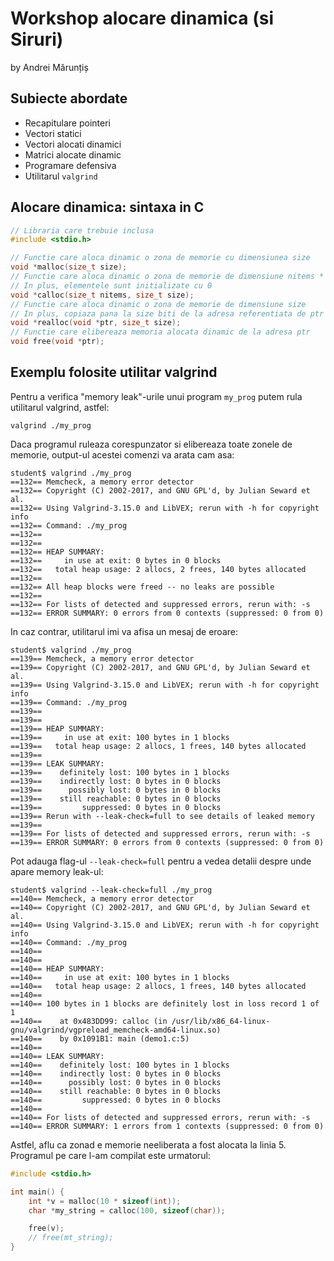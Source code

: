 # Workshop alocare dinamica (si Siruri)

by Andrei Mărunțiș

## Subiecte abordate

- Recapitulare pointeri
- Vectori statici
- Vectori alocati dinamici
- Matrici alocate dinamic
- Programare defensiva
- Utilitarul `valgrind`

## Alocare dinamica: sintaxa in C

```c
// Libraria care trebuie inclusa
#include <stdio.h>

// Functie care aloca dinamic o zona de memorie cu dimensiunea size
void *malloc(size_t size);
// Functie care aloca dinamic o zona de memorie de dimensiune nitems * size
// In plus, elementele sunt initializate cu 0
void *calloc(size_t nitems, size_t size);
// Functie care aloca dinamic o zona de memorie de dimensiune size
// In plus, copiaza pana la size biti de la adresa referentiata de ptr
void *realloc(void *ptr, size_t size);
// Functie care elibereaza memoria alocata dinamic de la adresa ptr
void free(void *ptr);
```

## Exemplu folosite utilitar valgrind

Pentru a verifica "memory leak"-urile unui program `my_prog` putem rula utilitarul valgrind, astfel:

```
valgrind ./my_prog
```

Daca programul ruleaza corespunzator si elibereaza toate zonele de memorie, output-ul acestei comenzi va arata cam asa:

```
student$ valgrind ./my_prog
==132== Memcheck, a memory error detector
==132== Copyright (C) 2002-2017, and GNU GPL'd, by Julian Seward et al.
==132== Using Valgrind-3.15.0 and LibVEX; rerun with -h for copyright info
==132== Command: ./my_prog
==132==
==132== 
==132== HEAP SUMMARY:
==132==     in use at exit: 0 bytes in 0 blocks
==132==   total heap usage: 2 allocs, 2 frees, 140 bytes allocated
==132==
==132== All heap blocks were freed -- no leaks are possible
==132==
==132== For lists of detected and suppressed errors, rerun with: -s
==132== ERROR SUMMARY: 0 errors from 0 contexts (suppressed: 0 from 0)
```

In caz contrar, utilitarul imi va afisa un mesaj de eroare:

```
student$ valgrind ./my_prog
==139== Memcheck, a memory error detector
==139== Copyright (C) 2002-2017, and GNU GPL'd, by Julian Seward et al.
==139== Using Valgrind-3.15.0 and LibVEX; rerun with -h for copyright info
==139== Command: ./my_prog
==139==
==139== 
==139== HEAP SUMMARY:
==139==     in use at exit: 100 bytes in 1 blocks
==139==   total heap usage: 2 allocs, 1 frees, 140 bytes allocated
==139==
==139== LEAK SUMMARY:
==139==    definitely lost: 100 bytes in 1 blocks
==139==    indirectly lost: 0 bytes in 0 blocks
==139==      possibly lost: 0 bytes in 0 blocks
==139==    still reachable: 0 bytes in 0 blocks
==139==         suppressed: 0 bytes in 0 blocks
==139== Rerun with --leak-check=full to see details of leaked memory
==139==
==139== For lists of detected and suppressed errors, rerun with: -s
==139== ERROR SUMMARY: 0 errors from 0 contexts (suppressed: 0 from 0)
```

Pot adauga flag-ul `--leak-check=full` pentru a vedea detalii despre unde apare memory leak-ul:

```
student$ valgrind --leak-check=full ./my_prog
==140== Memcheck, a memory error detector
==140== Copyright (C) 2002-2017, and GNU GPL'd, by Julian Seward et al.
==140== Using Valgrind-3.15.0 and LibVEX; rerun with -h for copyright info
==140== Command: ./my_prog
==140==
==140== 
==140== HEAP SUMMARY:
==140==     in use at exit: 100 bytes in 1 blocks
==140==   total heap usage: 2 allocs, 1 frees, 140 bytes allocated
==140==
==140== 100 bytes in 1 blocks are definitely lost in loss record 1 of 1
==140==    at 0x483DD99: calloc (in /usr/lib/x86_64-linux-gnu/valgrind/vgpreload_memcheck-amd64-linux.so)
==140==    by 0x1091B1: main (demo1.c:5)
==140==
==140== LEAK SUMMARY:
==140==    definitely lost: 100 bytes in 1 blocks
==140==    indirectly lost: 0 bytes in 0 blocks
==140==      possibly lost: 0 bytes in 0 blocks
==140==    still reachable: 0 bytes in 0 blocks
==140==         suppressed: 0 bytes in 0 blocks
==140==
==140== For lists of detected and suppressed errors, rerun with: -s
==140== ERROR SUMMARY: 1 errors from 1 contexts (suppressed: 0 from 0)
```

Astfel, aflu ca zonad e memorie neeliberata a fost alocata la linia 5. Programul pe care l-am compilat este urmatorul:

```c
#include <stdio.h>

int main() {
    int *v = malloc(10 * sizeof(int));
    char *my_string = calloc(100, sizeof(char));

    free(v);
    // free(mt_string);
}
```